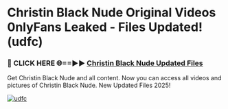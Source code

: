 # Christin Black Nude Original Videos 0nlyFans Leaked - Files Updated! (udfc)

<h3>🔴 CLICK HERE 🌐==►► <a href="https://tinyurl.com/yc6ubb5a" rel="nofollow">Christin Black Nude Updated Files</a></h3>

Get Christin Black Nude and all content. Now you can access all videos and pictures of Christin Black Nude. New Updated Files 2025!

[![udfc](https://i.imgur.com/7eu0CRL.gif)](https://tinyurl.com/yc6ubb5a)
